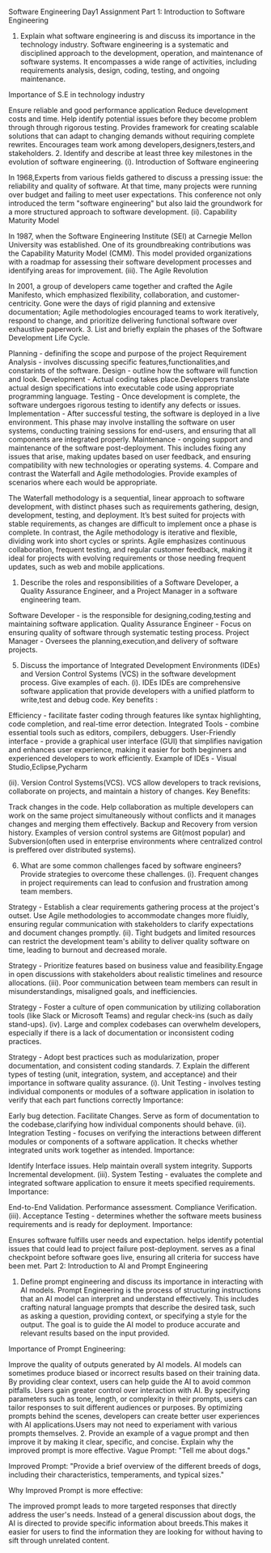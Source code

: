 Software Engineering Day1 Assignment
Part 1: Introduction to Software Engineering
1. Explain what software engineering is and discuss its importance in the technology industry. Software engineering is a systematic and disciplined approach to the development, operation, and maintenance of software systems. It encompasses a wide range of activities, including requirements analysis, design, coding, testing, and ongoing maintenance.

Importance of S.E in technology industry

Ensure reliable and good performance application
Reduce development costs and time.
Help identify potential issues before they become problem through through rigorous testing.
Provides framework for creating scalable solutions that can adapt to changing demands without requiring complete rewrites.
Encourages team work among developers,designers,testers,and stakeholders.
2. Identify and describe at least three key milestones in the evolution of software engineering. (i). Introduction of Software engineering

In 1968,Experts from various fields gathered to discuss a pressing issue: the reliability and quality of software. At that time, many projects were running over budget and failing to meet user expectations. This conference not only introduced the term "software engineering" but also laid the groundwork for a more structured approach to software development.
(ii). Capability Maturity Model

In 1987, when the Software Engineering Institute (SEI) at Carnegie Mellon University was established. One of its groundbreaking contributions was the Capability Maturity Model (CMM). This model provided organizations with a roadmap for assessing their software development processes and identifying areas for improvement.
(iii). The Agile Revolution

In 2001, a group of developers came together and crafted the Agile Manifesto, which emphasized flexibility, collaboration, and customer-centricity. Gone were the days of rigid planning and extensive documentation; Agile methodologies encouraged teams to work iteratively, respond to change, and prioritize delivering functional software over exhaustive paperwork.
3. List and briefly explain the phases of the Software Development Life Cycle.

Planning - definifing the scope and purpose of the project
Requirement Analysis - involves discussing specific features,functionalities,and constarints of the software.
Design - outline how the software will function and look.
Development - Actual coding takes place.Developers translate actual design specifications into executable code using appropriate programming language.
Testing - Once development is complete, the software undergoes rigorous testing to identify any defects or issues.
Implementation - After successful testing, the software is deployed in a live environment. This phase may involve installing the software on user systems, conducting training sessions for end-users, and ensuring that all components are integrated properly.
Maintenance - ongoing support and maintenance of the software post-deployment. This includes fixing any issues that arise, making updates based on user feedback, and ensuring compatibility with new technologies or operating systems.
4. Compare and contrast the Waterfall and Agile methodologies. Provide examples of scenarios where each would be appropriate.


The Waterfall methodology is a sequential, linear approach to software development, with distinct phases such as requirements gathering, design, development, testing, and deployment. It’s best suited for projects with stable requirements, as changes are difficult to implement once a phase is complete. In contrast, the Agile methodology is iterative and flexible, dividing work into short cycles or sprints. Agile emphasizes continuous collaboration, frequent testing, and regular customer feedback, making it ideal for projects with evolving requirements or those needing frequent updates, such as web and mobile applications.

1. Describe the roles and responsibilities of a Software Developer, a Quality Assurance Engineer, and a Project Manager in a software engineering team.

Software Developer - is the responsible for designing,coding,testing and maintaining software application.
Quality Assurance Engineer - Focus on ensuring quality of software through systematic testing process.
Project Manager - Oversees the planning,execution,and delivery of software projects.

5. Discuss the importance of Integrated Development Environments (IDEs) and Version Control Systems (VCS) in the software development process. Give examples of each. (i). IDEs IDEs are comprehensive software application that provide developers with a unified platform to write,test and debug code. Key benefits :

Efficiency - facilitate faster coding through features like syntax highlighting, code completion, and real-time error detection.
Integrated Tools - combine essential tools such as editors, compilers, debuggers.
User-Friendly interface - provide a graphical user interface (GUI) that simplifies navigation and enhances user experience, making it easier for both beginners and experienced developers to work efficiently.
Example of IDEs - Visual Studio,Eclipse,Pycharm

(ii). Version Control Systems(VCS). VCS allow developers to track revisions, collaborate on projects, and maintain a history of changes. Key Benefits:

Track changes in the code.
Help collaboration as multiple developers can work on the same project simultaneously without conflicts and it manages changes and merging them effectively.
Backup and Recovery from version history.
Examples of version control systems are Git(most popular) and Subversion(often used in enterprise environments where centralized control is preffered over distributed systems).

6. What are some common challenges faced by software engineers? Provide strategies to overcome these challenges. (i). Frequent changes in project requirements can lead to confusion and frustration among team members.

Strategy - Establish a clear requirements gathering process at the project's outset. Use Agile methodologies to accommodate changes more fluidly, ensuring regular communication with stakeholders to clarify expectations and document changes promptly.
(ii). Tight budgets and limited resources can restrict the development team's ability to deliver quality software on time, leading to burnout and decreased morale.

Strategy - Prioritize features based on business value and feasibility.Engage in open discussions with stakeholders about realistic timelines and resource allocations.
(iii). Poor communication between team members can result in misunderstandings, misaligned goals, and inefficiencies.

Strategy - Foster a culture of open communication by utilizing collaboration tools (like Slack or Microsoft Teams) and regular check-ins (such as daily stand-ups).
(iv). Large and complex codebases can overwhelm developers, especially if there is a lack of documentation or inconsistent coding practices.

Strategy - Adopt best practices such as modularization, proper documentation, and consistent coding standards.
7. Explain the different types of testing (unit, integration, system, and acceptance) and their importance in software quality assurance. (i). Unit Testing - involves testing individual components or modules of a software application in isolation to verify that each part functions correctly Importance:

Early bug detection.
Facilitate Changes.
Serve as form of documentation to the codebase,clarifying how individual components should behave.
(ii). Integration Testing - focuses on verifying the interactions between different modules or components of a software application. It checks whether integrated units work together as intended. Importance:

Identify Interface issues.
Help maintain overall system integrity.
Supports Incremental development.
(iii). System Testing - evaluates the complete and integrated software application to ensure it meets specified requirements. Importance:

End-to-End Validation.
Performance assessment.
Compliance Verification.
(iii). Acceptance Testing - determines whether the software meets business requirements and is ready for deployment. Importance:

Ensures software fulfills user needs and expectation.
helps identify potential issues that could lead to project failure post-deployment.
serves as a final checkpoint before software goes live, ensuring all criteria for success have been met.
Part 2: Introduction to AI and Prompt Engineering
1. Define prompt engineering and discuss its importance in interacting with AI models. Prompt Engineering is the process of structuring instructions that an AI model can interpret and understand effectively. This includes crafting natural language prompts that describe the desired task, such as asking a question, providing context, or specifying a style for the output. The goal is to guide the AI model to produce accurate and relevant results based on the input provided.

Importance of Prompt Engineering:

Improve the quality of outputs generated by AI models.
AI models can sometimes produce biased or incorrect results based on their training data. By providing clear context, users can help guide the AI to avoid common pitfalls.
Users gain greater control over interaction with AI. By specifying parameters such as tone, length, or complexity in their prompts, users can tailor responses to suit different audiences or purposes.
By optimizing prompts behind the scenes, developers can create better user experiences with AI applications.Users may not need to experiament with various prompts themselves.
2. Provide an example of a vague prompt and then improve it by making it clear, specific, and concise. Explain why the improved prompt is more effective. Vague Prompt: "Tell me about dogs."

Improved Prompt: "Provide a brief overview of the different breeds of dogs, including their characteristics, temperaments, and typical sizes."

Why Improved Prompt is more effective:

The improved prompt leads to more targeted responses that directly address the user's needs. Instead of a general discussion about dogs, the AI is directed to provide specific information about breeds.This makes it easier for users to find the information they are looking for without having to sift through unrelated content.
